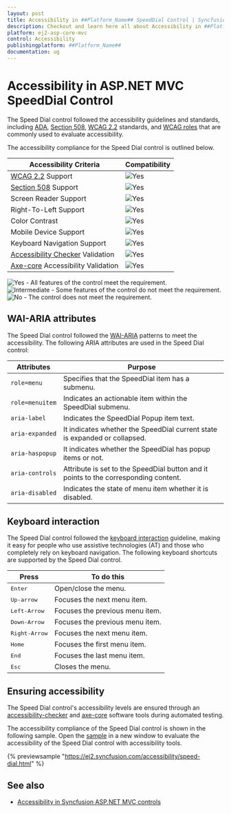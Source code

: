 ```yaml
---
layout: post
title: Accessibility in ##Platform_Name## SpeedDial Control | Syncfusion
description: Checkout and learn here all about Accessibility in ##Platform_Name## SpeedDial control of Syncfusion Essential JS 2 and more details.
platform: ej2-asp-core-mvc
control: Accessibility
publishingplatform: ##Platform_Name##
documentation: ug
---
```


# Accessibility in ASP.NET MVC SpeedDial Control

The Speed Dial control followed the accessibility guidelines and standards, including [ADA](https://www.ada.gov/), [Section 508](https://www.section508.gov/), [WCAG 2.2](https://www.w3.org/TR/WCAG22/) standards, and [WCAG roles](https://www.w3.org/TR/wai-aria/#roles) that are commonly used to evaluate accessibility.

The accessibility compliance for the Speed Dial control is outlined below.

| Accessibility Criteria | Compatibility |
| -- | -- |
| [WCAG 2.2](https://www.w3.org/TR/WCAG22/) Support | <img src="https://cdn.syncfusion.com/content/images/landing-page/yes.png" alt="Yes"> |
| [Section 508](https://www.section508.gov/) Support | <img src="https://cdn.syncfusion.com/content/images/landing-page/yes.png" alt="Yes"> |
| Screen Reader Support | <img src="https://cdn.syncfusion.com/content/images/landing-page/yes.png" alt="Yes"> |
| Right-To-Left Support | <img src="https://cdn.syncfusion.com/content/images/landing-page/yes.png" alt="Yes"> |
| Color Contrast | <img src="https://cdn.syncfusion.com/content/images/landing-page/yes.png" alt="Yes"> |
| Mobile Device Support | <img src="https://cdn.syncfusion.com/content/images/landing-page/yes.png" alt="Yes"> |
| Keyboard Navigation Support | <img src="https://cdn.syncfusion.com/content/images/landing-page/yes.png" alt="Yes"> |
| [Accessibility Checker](https://www.npmjs.com/package/accessibility-checker) Validation | <img src="https://cdn.syncfusion.com/content/images/landing-page/yes.png" alt="Yes"> |
| [Axe-core](https://www.npmjs.com/package/axe-core) Accessibility Validation | <img src="https://cdn.syncfusion.com/content/images/landing-page/yes.png" alt="Yes"> |

<style>
    .post .post-content img {
        display: inline-block;
        margin: 0.5em 0;
    }
</style>

<div><img src="https://cdn.syncfusion.com/content/images/landing-page/yes.png" alt="Yes"> - All features of the control meet the requirement.</div>

<div><img src="https://cdn.syncfusion.com/content/images/landing-page/intermediate.png" alt="Intermediate"> - Some features of the control do not meet the requirement.</div>

<div><img src="https://cdn.syncfusion.com/content/images/landing-page/no.png" alt="No"> - The control does not meet the requirement.</div>

## WAI-ARIA attributes

The Speed Dial control followed the [WAI-ARIA](https://www.w3.org/WAI/ARIA/apg/patterns/menubar/) patterns to meet the accessibility. The following ARIA attributes are used in the Speed Dial control:

| Attributes | Purpose  |
| ------------ | ----------------------- |
| `role=menu` | Specifies that the SpeedDial item has a submenu.|
| `role=menuitem` | Indicates an actionable item within the SpeedDial submenu. |
| `aria-label` | Indicates the SpeedDial Popup item text. |
| `aria-expanded` | It indicates whether the SpeedDial current state is expanded or collapsed. |
| `aria-haspopup` | It indicates whether the SpeedDial has popup items or not. |
| `aria-controls` | Attribute is set to the SpeedDial button and it points to the corresponding content. |
| `aria-disabled` | Indicates the state of menu item whether it is disabled. |

## Keyboard interaction

The Speed Dial control followed the [keyboard interaction](https://www.w3.org/WAI/ARIA/apg/patterns/menubar/#keyboardinteraction) guideline, making it easy for people who use assistive technologies (AT) and those who completely rely on keyboard navigation. The following keyboard shortcuts are supported by the Speed Dial control.

| **Press** | **To do this** |
|------------|-------------------|
| <kbd>Enter</kbd> | Open/close the menu. |
| <kbd>Up-arrow </kbd> | Focuses the next menu item. |
| <kbd>Left-Arrow</kbd> | Focuses the previous menu item. |
| <kbd>Down-Arrow</kbd> | Focuses the previous menu item. |
| <kbd>Right-Arrow</kbd> | Focuses the next menu item. |
| <kbd>Home</kbd> | Focuses the first menu item. |
| <kbd>End</kbd> | Focuses the last menu item. |
| <kbd>Esc</kbd> | Closes the menu. |

## Ensuring accessibility

The Speed Dial control's accessibility levels are ensured through an [accessibility-checker](https://www.npmjs.com/package/accessibility-checker) and [axe-core](https://www.npmjs.com/package/axe-core) software tools during automated testing.

The accessibility compliance of the Speed Dial control is shown in the following sample. Open the [sample](https://ej2.syncfusion.com/accessibility/speed-dial.html) in a new window to evaluate the accessibility of the Speed Dial control with accessibility tools.

{% previewsample "https://ej2.syncfusion.com/accessibility/speed-dial.html" %}

## See also

* [Accessibility in Syncfusion ASP.NET MVC controls](../common/accessibility)
